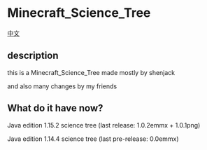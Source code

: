 # Minecraft_Science_Tree

[中文](https://github.com/shenjackyuanjie/Minecraft_Science_Tree/blob/master/doc/readme-cn.md)

## description

 this is a Minecraft_Science_Tree made mostly by shenjack

 and also many changes by my friends
 
## What do it have now?

 Java edition 1.15.2 science tree (last release: 1.0.2emmx + 1.0.1png)

 Java edition 1.14.4 science tree (last pre-release: 0.0emmx)
